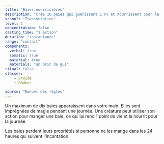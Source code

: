 ```yaml
---
title: "Baies nourricières"
description: "Crée 10 baies qui guérissent 1 PV et nourrissent pour la journée."
school: "Transmutation"
level: 1
concentration: false
casting_time: "1 action"
duration: "instantanée"
range: "contact"
components:
  verbal: true
  somatic: true
  material: true
  materials: "un brin de gui"
ritual: false
classes:
    - Druide
    - Rôdeur

source: "Manuel des règles"
---
```

Un maximum de dix baies apparaissent dans votre main. Elles sont imprégnées de magie pendant une journée. Une créature peut utiliser son action pour manger une baie, ce qui lui rend 1 point de vie et la nourrit pour la journée.

Les baies perdent leurs propriétés si personne ne les mange dans les 24 heures qui suivent l'incantation.
